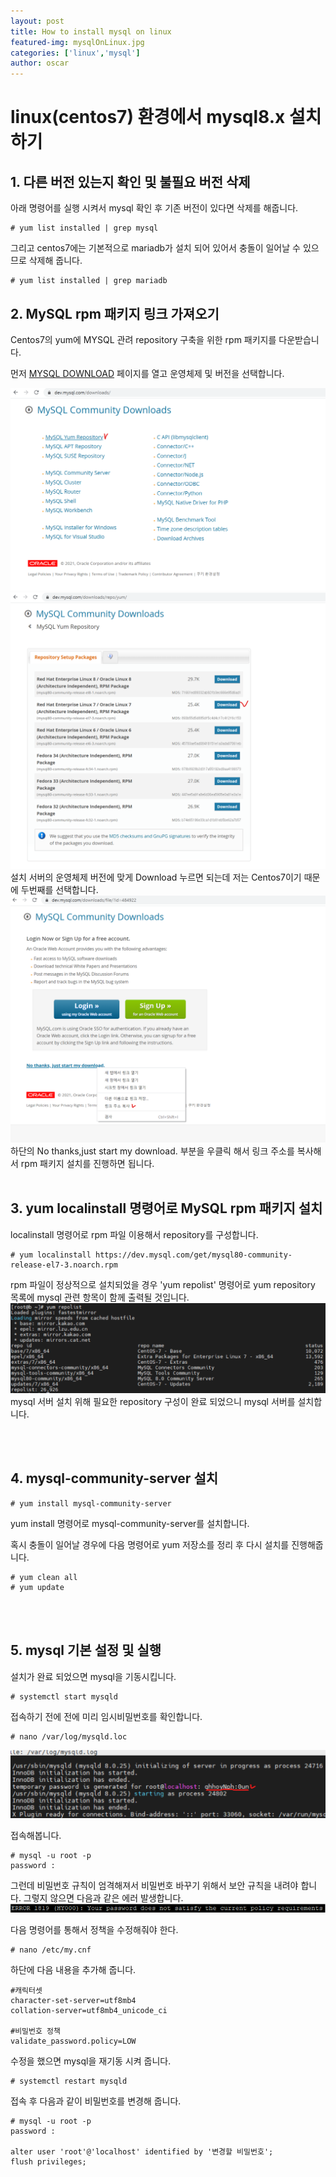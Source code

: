 ```yaml
---
layout: post
title: How to install mysql on linux
featured-img: mysqlOnLinux.jpg
categories: ['linux','mysql']
author: oscar
---
```


# linux(centos7) 환경에서 mysql8.x 설치하기

## 1. 다른 버전 있는지 확인 및 불필요 버전 삭제

아래 명령어를 실행 시켜서 mysql 확인 후 기존 버전이 있다면 삭제를 해줍니다.
```
# yum list installed | grep mysql
```
그리고 centos7에는 기본적으로 mariadb가 설치 되어 있어서 충돌이 일어날 수 있으므로 삭제해 줍니다.

```
# yum list installed | grep mariadb
```

## 2. MySQL rpm 패키지 링크 가져오기

Centos7의 yum에 MYSQL 관려 repository 구축을 위한 rpm 패키지를 다운받습니다.

먼저 [MYSQL DOWNLOAD](https://dev.mysql.com/downloads/) 페이지를 열고 운영체제 및 버전을 선택합니다.

![mysql1](../image/oscar/2021-05-12_mysql/1.png)
<br>
![mysql2](../image/oscar/2021-05-12_mysql/2.png)
설치 서버의 운영체제 버전에 맞게 Download 누르면 되는데 저는 Centos7이기 때문에 두번째를 선택합니다.
<br>
![mysql3](../image/oscar/2021-05-12_mysql/3.png)
하단의 No thanks,just start my download. 부분을 우클릭 해서 링크 주소를 복사해서 rpm 패키지 설치를 진행하면 됩니다.
<br><br>

## 3. yum localinstall 명령어로 MySQL rpm 패키지 설치

localinstall 명령어로 rpm 파일 이용해서 repository를 구성합니다.
```
# yum localinstall https://dev.mysql.com/get/mysql80-community-release-el7-3.noarch.rpm
```
rpm 파일이 정상적으로 설치되었을 경우 'yum repolist' 명령어로 yum repository 목록에 mysql 관련 항목이 함께 출력될 것입니다.
![mysql4](../image/oscar/2021-05-12_mysql/4.png)
<br>
mysql 서버 설치 위해 필요한 repository 구성이 완료 되었으니 mysql 서버를 설치합니다.

<br><br>

## 4. mysql-community-server 설치

```
# yum install mysql-community-server
```
yum install 명령어로 mysql-community-server를 설치합니다.

혹시 충돌이 일어날 경우에 다음 명령어로 yum 저장소를 정리 후 다시 설치를 진행해줍니다.

```
# yum clean all
# yum update
```
<br><br>

## 5. mysql 기본 설정 및 실행

설치가 완료 되었으면 mysql을 기동시킵니다.
```
# systemctl start mysqld
```

접속하기 전에 전에 미리 임시비밀번호를 확인합니다.
```
# nano /var/log/mysqld.loc
```
![mysql5](../image/oscar/2021-05-12_mysql/5.png)
<br>

접속해봅니다.
```
# mysql -u root -p
password : 
```

그런데 비밀번호 규칙이 엄격해져서 비밀번호 바꾸기 위해서 보안 규칙을 내려야 합니다. 그렇지 않으면 다음과 같은 에러 발생합니다.
![mysql6](../image/oscar/2021-05-12_mysql/6.png)

다음 명령어를 통해서 정책을 수정해줘야 한다.
```
# nano /etc/my.cnf
```
하단에 다음 내용을 추가해 줍니다.
```
#캐릭터셋
character-set-server=utf8mb4
collation-server=utf8mb4_unicode_ci

#비밀번호 정책
validate_password.policy=LOW
```

수정을 했으면 mysql을 재기동 시켜 줍니다.
```
# systemctl restart mysqld
```

접속 후 다음과 같이 비밀번호를 변경해 줍니다.
```
# mysql -u root -p
password : 

alter user 'root'@'localhost' identified by '변경할 비밀번호';
flush privileges;
```







